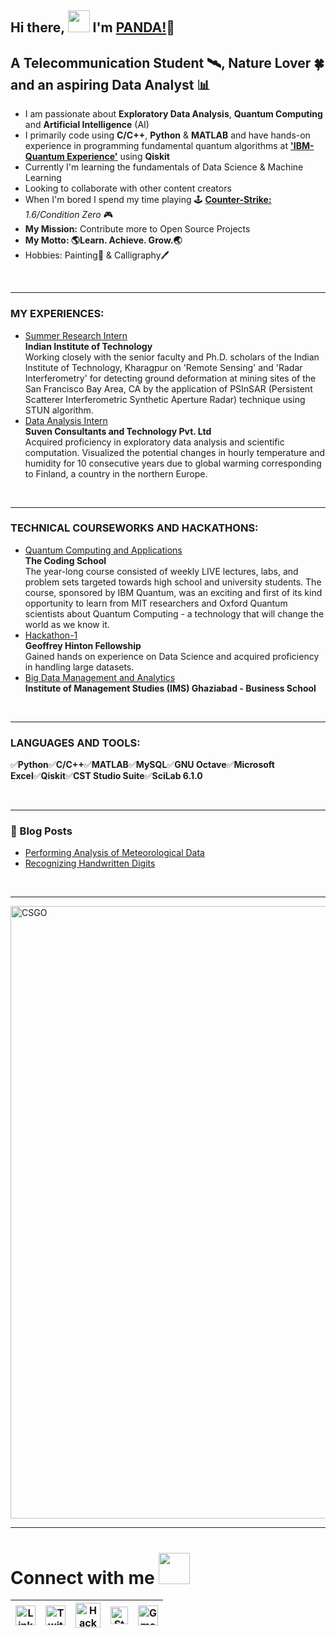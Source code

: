 ## Hi there, <img src="https://github.com/TheDudeThatCode/TheDudeThatCode/blob/master/Assets/Hi.gif" width="35px">  I'm [PANDA!](https://www.linkedin.com/in/rishabhpanda/)🐼


## A Telecommunication Student 🛰, Nature Lover 🍀 and an aspiring Data Analyst 📊

- I am passionate about **Exploratory Data Analysis**, **Quantum Computing** and **Artificial Intelligence** (AI)
- I primarily code using **C/C++**, **Python** & **MATLAB** and have hands-on experience in programming fundamental quantum algorithms at [**'IBM-Quantum Experience'**](https://quantum-computing.ibm.com/) using **Qiskit**
- Currently I'm learning the fundamentals of Data Science & Machine Learning
- Looking to collaborate with other content creators
- When I'm bored I spend my time playing 🕹 [**Counter-Strike:**](https://en.wikipedia.org/wiki/Counter-Strike_(video_game)) *1.6/Condition Zero* 🎮
- **My Mission:** Contribute more to Open Source Projects
- **My Motto: 🌎Learn. Achieve. Grow.🌏**
- Hobbies: Painting🎨 & Calligraphy🖊

<br />

---

### MY EXPERIENCES:
- [Summer Research Intern](http://www.iitkgp.ac.in/)</br> **Indian Institute of Technology**</br>
Working closely with the senior faculty and Ph.D. scholars of the Indian Institute of Technology, Kharagpur on 'Remote Sensing' and 'Radar Interferometry' for detecting ground deformation at mining sites of the San Francisco Bay Area, CA by the application of PSInSAR (Persistent Scatterer Interferometric Synthetic Aperture Radar) technique using STUN algorithm.
- [Data Analysis Intern](https://suvenconsultants.com/)</br> **Suven Consultants and Technology Pvt. Ltd**</br> 
Acquired proficiency in exploratory data analysis and scientific computation. Visualized the potential changes in hourly temperature and humidity for 10 consecutive years due to global warming corresponding to Finland, a country in the northern Europe.
<br />

---

### TECHNICAL COURSEWORKS AND HACKATHONS:
- [Quantum Computing and Applications](https://drive.google.com/file/d/1x7Gyp8Rsn4UD7uGcR3mIAf01MWiXrhcc/view)</br> **The Coding School**</br>
The year-long course consisted of weekly LIVE lectures, labs, and problem sets targeted towards high school and university students. The course, sponsored by IBM Quantum, was an exciting and first of its kind opportunity to learn from MIT researchers and Oxford Quantum scientists about Quantum Computing - a technology that will change the world as we know it.
- [Hackathon-1](https://certificate.univ.ai/c/12455u23c)</br> **Geoffrey Hinton Fellowship**</br> 
Gained hands on experience on Data Science and acquired proficiency in handling large datasets.
- [Big Data Management and Analytics](https://drive.google.com/file/d/1gTKLZotw1hGsTvuCaIchneMiTQDZrAUM/view)</br> **Institute of Management Studies (IMS) Ghaziabad - Business School**</br> 
<br />

---

### LANGUAGES AND TOOLS:

 ✅**Python**✅**C/C++**✅**MATLAB**✅**MySQL**✅**GNU Octave**✅**Microsoft Excel**✅**Qiskit**✅**CST Studio Suite**✅**SciLab 6.1.0**

<br />

---

### 📕 Blog Posts

<!-- BLOG-POST-LIST:START -->
- [Performing Analysis of Meteorological Data](https://analysis-by-panda.blogspot.com/2021/03/the-null-hypothesis-has-apparent.html)
- [Recognizing Handwritten Digits](https://recognition-by-panda.blogspot.com/2021/03/scikit-learn-is-library-for-python-that.html)
<!-- BLOG-POST-LIST:END -->

<br />

---

<img src="https://media.giphy.com/media/US6odsnLHQxTlqTEeF/giphy.gif?cid=ecf05e47mh0odgn0gbjxday0qmd3xs5j8jmp7b9l16f0qw3n&rid=giphy.gif&ct=g" alt="CSGO" width="980">


---

# Connect with me <img src="https://github.com/TheDudeThatCode/TheDudeThatCode/blob/master/Assets/Handshake.gif" height="50px">

| [<img src="https://github.com/TheDudeThatCode/TheDudeThatCode/blob/master/Assets/Linkedin.svg" alt="Linkedin Logo" width="32">](https://www.linkedin.com/in/rishabhpanda) | [<img src="https://github.com/TheDudeThatCode/TheDudeThatCode/blob/master/Assets/Twitter.svg" alt="Twitter Logo" width="32">](https://twitter.com/RishabhHyd) | [<img src="https://github.com/TheDudeThatCode/TheDudeThatCode/blob/master/Assets/HackerRank.svg" alt="HackerRank Logo" width="40">](https://www.hackerrank.com/h1904215) | [<img src="https://cdn.svgporn.com/logos/stackoverflow-icon.svg" alt="Stackoverflow Logo" width="28">](https://stackoverflow.com/users/15413499/rishabh-panda?tab=profile) | [<img src="https://github.com/TheDudeThatCode/TheDudeThatCode/blob/master/Assets/Gmail.svg" alt="Gmail logo" height="32">](mailto:rishabh.dhv@gmail.com)
|:---:|:---:|:---:|:---:|:---:|
<!---
rishabh-panda/rishabh-panda is a ✨ special ✨ repository because its `README.md` (this file) appears on your GitHub profile.
You can click the Preview link to take a look at your changes.
--->
